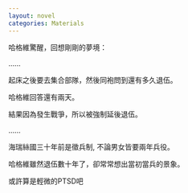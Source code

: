 ```yaml
---
layout: novel
categories: Materials
---
```



哈格維驚醒，回想剛剛的夢境：  

......  

起床之後要去集合部隊，然後同袍問到還有多久退伍。  

哈格維回答還有兩天。  

結果因為發生戰爭，所以被強制延後退伍。  

......  

海瑞絲國三十年前是徵兵制, 不論男女皆要兩年兵役。  

哈格維雖然退伍數十年了，卻常常想出當初當兵的景象。  

或許算是輕微的PTSD吧  
